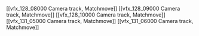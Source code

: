 [[vfx_128_08000 Camera track, Matchmove]]
[[vfx_128_09000 Camera track, Matchmove]]
[[vfx_128_10000 Camera track, Matchmove]]
[[vfx_131_05000 Camera track, Matchmove]]
[[vfx_131_06000 Camera track, Matchmove]]
